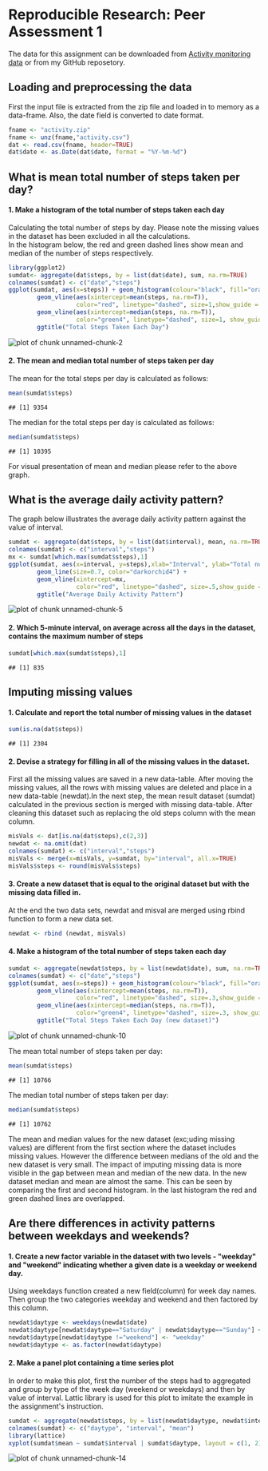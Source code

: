 Reproducible Research: Peer Assessment 1
========================================================

The data for this assignment can be downloaded from [Activity monitoring data]("https://d396qusza40orc.cloudfront.net/repdata%2Fdata%2Factivity.zip") or from my GitHub reposetory.

## Loading and preprocessing the data

First the input file is extracted from the zip file and loaded in to memory as a data-frame. Also, the date field is converted to date format. 

```r
fname <- "activity.zip"
fname <- unz(fname,"activity.csv")
dat <- read.csv(fname, header=TRUE)
dat$date <- as.Date(dat$date, format = "%Y-%m-%d")
```

## What is mean total number of steps taken per day?

#### 1. Make a histogram of the total number of steps taken each day
Calculating the total number of steps by day. Please note the missing values in the dataset has been excluded in all the calculations.  
In the histogram below, the red and green dashed lines show mean and median of the number of steps respectively. 

```r
library(ggplot2)
sumdat<- aggregate(dat$steps, by = list(dat$date), sum, na.rm=TRUE)
colnames(sumdat) <- c("date","steps")
ggplot(sumdat, aes(x=steps)) + geom_histogram(colour="black", fill="orange", binwidth =800) +
        geom_vline(aes(xintercept=mean(steps, na.rm=T)),
                   color="red", linetype="dashed", size=1,show_guide = TRUE) +
        geom_vline(aes(xintercept=median(steps, na.rm=T)),
                   color="green4", linetype="dashed", size=1, show_guide = TRUE) +
        ggtitle("Total Steps Taken Each Day")
```

![plot of chunk unnamed-chunk-2](figure/unnamed-chunk-2.png) 
#### 2. The mean and median total number of steps taken per day 
The mean for the total steps per day is calculated as follows:


```r
mean(sumdat$steps)
```

```
## [1] 9354
```
The median for the total steps per day is calculated as follows:


```r
median(sumdat$steps)
```

```
## [1] 10395
```
For visual presentation of mean and median please refer to the above graph.  
## What is the average daily activity pattern?

The graph below illustrates the average daily activity pattern against the value of interval.

```r
sumdat <- aggregate(dat$steps, by = list(dat$interval), mean, na.rm=TRUE)
colnames(sumdat) <- c("interval","steps")
mx <- sumdat[which.max(sumdat$steps),1]
ggplot(sumdat, aes(x=interval, y=steps),xlab="Interval", ylab="Total number of steps") + 
        geom_line(size=0.7, color="darkorchid4") +
        geom_vline(xintercept=mx,
                   color="red", linetype="dashed", size=.5,show_guide = TRUE) +
        ggtitle("Average Daily Activity Pattern")
```

![plot of chunk unnamed-chunk-5](figure/unnamed-chunk-5.png) 
#### 2. Which 5-minute interval, on average across all the days in the dataset, contains the maximum number of steps


```r
sumdat[which.max(sumdat$steps),1]
```

```
## [1] 835
```

## Imputing missing values

#### 1. Calculate and report the total number of missing values in the dataset

```r
sum(is.na(dat$steps))
```

```
## [1] 2304
```
#### 2. Devise a strategy for filling in all of the missing values in the dataset.
First all the missing values are saved in a new data-table. After moving the missing values, all the rows with missing values are deleted and place in a new data-table (newdat).In the next step, the mean result dataset (sumdat) calculated in the previous section is merged with missing data-table. After cleaning this dataset such as replacing the old steps column with the mean column. 


```r
misVals <- dat[is.na(dat$steps),c(2,3)]
newdat <- na.omit(dat)
colnames(sumdat) <- c("interval","steps")
misVals <- merge(x=misVals, y=sumdat, by="interval", all.x=TRUE)
misVals$steps <- round(misVals$steps)
```
#### 3. Create a new dataset that is equal to the original dataset but with the missing data filled in.
At the end the two data sets, newdat and misval are merged using rbind function to form a new data set.

```r
newdat <- rbind (newdat, misVals)
```
#### 4. Make a histogram of the total number of steps taken each day

```r
sumdat <- aggregate(newdat$steps, by = list(newdat$date), sum, na.rm=TRUE)
colnames(sumdat) <- c("date","steps")
ggplot(sumdat, aes(x=steps)) + geom_histogram(colour="black", fill="orange", binwidth =800) +
        geom_vline(aes(xintercept=mean(steps, na.rm=T)),
                   color="red", linetype="dashed", size=.3,show_guide = TRUE) +
        geom_vline(aes(xintercept=median(steps, na.rm=T)),
                   color="green4", linetype="dashed", size=.3, show_guide = TRUE) +
        ggtitle("Total Steps Taken Each Day (new dataset)")
```

![plot of chunk unnamed-chunk-10](figure/unnamed-chunk-10.png) 

The mean total number of steps taken per day:

```r
mean(sumdat$steps)
```

```
## [1] 10766
```

The median total number of steps taken per day:

```r
median(sumdat$steps)
```

```
## [1] 10762
```
The mean and median values for the new dataset (exc;uding missing values) are different from the first section where the dataset includes missing values. However the difference between medians of the old and the new dataset is very small. The impact of imputing missing data is more visible in the gap between mean and median of the new data. In the new dataset median and mean are almost the same. This can be seen by comparing the first and second histogram. In the last histogram the red and green dashed lines are overlapped.
## Are there differences in activity patterns between weekdays and weekends?

#### 1. Create a new factor variable in the dataset with two levels - "weekday" and "weekend" indicating whether a given date is a weekday or weekend day.  
Using weekdays function created a new field(column) for week day names. Then group the two categories weekday and weekend and then factored by this column.


```r
newdat$daytype <- weekdays(newdat$date)
newdat$daytype[newdat$daytype=="Saturday" | newdat$daytype=="Sunday"] <- "weekend"
newdat$daytype[newdat$daytype !="weekend"] <- "weekday"
newdat$daytype <- as.factor(newdat$daytype)
```
#### 2. Make a panel plot containing a time series plot  
In order to make this plot, first the number of the steps had to aggregated and group by type of the week day (weekend or weekdays) and then by value of interval. Lattic library is used for this plot to imitate the example in the assignment's instruction.

```r
sumdat <- aggregate(newdat$steps, by = list(newdat$daytype, newdat$interval), mean, na.rm=TRUE)
colnames(sumdat) <- c("daytype", "interval", "mean")
library(lattice)
xyplot(sumdat$mean ~ sumdat$interval | sumdat$daytype, layout = c(1, 2), type = "l", lwd=2 , xlab= "Interval", ylab = "Number of steps")
```

![plot of chunk unnamed-chunk-14](figure/unnamed-chunk-14.png) 

